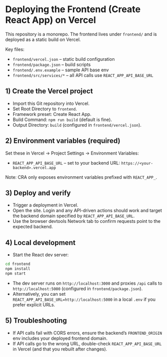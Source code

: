 # Deploying the Frontend (Create React App) on Vercel

This repository is a monorepo. The frontend lives under `frontend/` and is deployed as a static build on Vercel.

Key files:

- `frontend/vercel.json` – static build configuration
- `frontend/package.json` – build scripts
- `frontend/.env.example` – sample API base env
- `frontend/src/services/*` – all API calls use `REACT_APP_API_BASE_URL`

## 1) Create the Vercel project

- Import this Git repository into Vercel.
- Set Root Directory to `frontend`.
- Framework preset: Create React App.
- Build Command: `npm run build` (default is fine).
- Output Directory: `build` (configured in `frontend/vercel.json`).

## 2) Environment variables (required)

Set these in Vercel → Project Settings → Environment Variables:

- `REACT_APP_API_BASE_URL` – set to your backend URL: `https://<your-backend>.vercel.app`

Note: CRA only exposes environment variables prefixed with `REACT_APP_`.

## 3) Deploy and verify

- Trigger a deployment in Vercel.
- Open the site. Login and any API-driven actions should work and target the backend domain specified by `REACT_APP_API_BASE_URL`.
- Use the browser devtools Network tab to confirm requests point to the expected backend.

## 4) Local development

- Start the React dev server:

```bash
cd frontend
npm install
npm start
```

- The dev server runs on `http://localhost:3000` and proxies `/api` calls to `http://localhost:5000` (configured in `frontend/package.json`).
- Alternatively, you can set `REACT_APP_API_BASE_URL=http://localhost:5000` in a local `.env` if you prefer explicit URLs.

## 5) Troubleshooting

- If API calls fail with CORS errors, ensure the backend’s `FRONTEND_ORIGIN` env includes your deployed frontend domain.
- If API calls go to the wrong URL, double-check `REACT_APP_API_BASE_URL` in Vercel (and that you rebuilt after changes).
